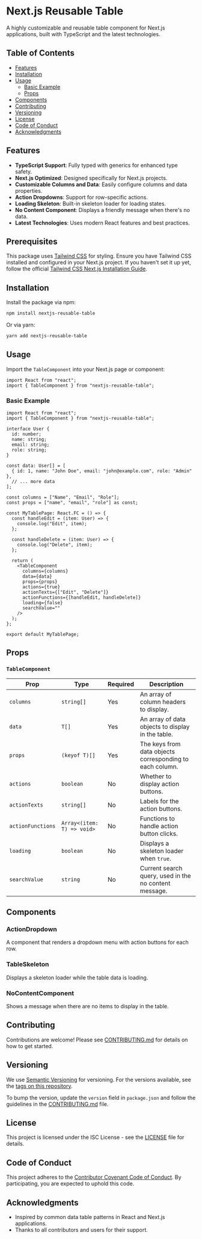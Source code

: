 # Next.js Reusable Table

A highly customizable and reusable table component for Next.js applications, built with TypeScript and the latest technologies.

## Table of Contents

- [Features](#features)
- [Installation](#installation)
- [Usage](#usage)
  - [Basic Example](#basic-example)
  - [Props](#props)
- [Components](#components)
- [Contributing](#contributing)
- [Versioning](#versioning)
- [License](#license)
- [Code of Conduct](#code-of-conduct)
- [Acknowledgments](#acknowledgments)

## Features

- **TypeScript Support**: Fully typed with generics for enhanced type safety.
- **Next.js Optimized**: Designed specifically for Next.js projects.
- **Customizable Columns and Data**: Easily configure columns and data properties.
- **Action Dropdowns**: Support for row-specific actions.
- **Loading Skeleton**: Built-in skeleton loader for loading states.
- **No Content Component**: Displays a friendly message when there's no data.
- **Latest Technologies**: Uses modern React features and best practices.

## Prerequisites

This package uses [Tailwind CSS](https://tailwindcss.com/) for styling. Ensure you have Tailwind CSS installed and configured in your Next.js project. If you haven't set it up yet, follow the official [Tailwind CSS Next.js Installation Guide](https://tailwindcss.com/docs/guides/nextjs).


## Installation

Install the package via npm:

```bash
npm install nextjs-reusable-table
```

Or via yarn:

```bash
yarn add nextjs-reusable-table
```

## Usage

Import the `TableComponent` into your Next.js page or component:

```tsx
import React from "react";
import { TableComponent } from "nextjs-reusable-table";
```

### Basic Example

```tsx
import React from "react";
import { TableComponent } from "nextjs-reusable-table";

interface User {
  id: number;
  name: string;
  email: string;
  role: string;
}

const data: User[] = [
  { id: 1, name: "John Doe", email: "john@example.com", role: "Admin" },
  // ... more data
];

const columns = ["Name", "Email", "Role"];
const props = ["name", "email", "role"] as const;

const MyTablePage: React.FC = () => {
  const handleEdit = (item: User) => {
    console.log("Edit", item);
  };

  const handleDelete = (item: User) => {
    console.log("Delete", item);
  };

  return (
    <TableComponent
      columns={columns}
      data={data}
      props={props}
      actions={true}
      actionTexts={["Edit", "Delete"]}
      actionFunctions={[handleEdit, handleDelete]}
      loading={false}
      searchValue=""
    />
  );
};

export default MyTablePage;
```

## Props

### `TableComponent`

| Prop              | Type                       | Required | Description                                              |
| ----------------- | -------------------------- | -------- | -------------------------------------------------------- |
| `columns`         | `string[]`                 | Yes      | An array of column headers to display.                   |
| `data`            | `T[]`                      | Yes      | An array of data objects to display in the table.        |
| `props`           | `(keyof T)[]`              | Yes      | The keys from data objects corresponding to each column. |
| `actions`         | `boolean`                  | No       | Whether to display action buttons.                       |
| `actionTexts`     | `string[]`                 | No       | Labels for the action buttons.                           |
| `actionFunctions` | `Array<(item: T) => void>` | No       | Functions to handle action button clicks.                |
| `loading`         | `boolean`                  | No       | Displays a skeleton loader when `true`.                  |
| `searchValue`     | `string`                   | No       | Current search query, used in the no content message.    |

## Components

### ActionDropdown

A component that renders a dropdown menu with action buttons for each row.

### TableSkeleton

Displays a skeleton loader while the table data is loading.

### NoContentComponent

Shows a message when there are no items to display in the table.

## Contributing

Contributions are welcome! Please see [CONTRIBUTING.md](CONTRIBUTING.md) for details on how to get started.

## Versioning

We use [Semantic Versioning](https://semver.org/) for versioning. For the versions available, see the [tags on this repository](https://github.com/ninsau/nextjs-reusable-table/tags).

To bump the version, update the `version` field in `package.json` and follow the guidelines in the [CONTRIBUTING.md](CONTRIBUTING.md) file.

## License

This project is licensed under the ISC License - see the [LICENSE](LICENSE) file for details.


## Code of Conduct

This project adheres to the [Contributor Covenant Code of Conduct](CODE_OF_CONDUCT.md). By participating, you are expected to uphold this code.


## Acknowledgments

- Inspired by common data table patterns in React and Next.js applications.
- Thanks to all contributors and users for their support.
